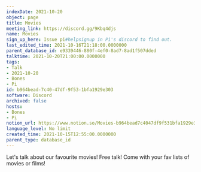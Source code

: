 ```yaml
---
indexDate: 2021-10-20
object: page
title: Movies
meeting_link: https://discord.gg/9Kbq4djs
name: Movies
sign_up_here: Issue pi#helpsignup in Pi's discord to find out.
last_edited_time: 2021-10-16T21:18:00.0000000
parent_database_id: e9339446-880f-4ef0-8ad7-8ad1f507dded
talktime: 2021-10-20T21:00:00.0000000
tags:
- Talk
- 2021-10-20
- Bones
- Pi
id: b964bead-7c40-47df-9f53-1bfa1929e303
software: Discord
archived: false
hosts:
- Bones
- Pi
notion_url: https://www.notion.so/Movies-b964bead7c4047df9f531bfa1929e303
language_level: No limit
created_time: 2021-10-15T12:55:00.0000000
parent_type: database_id
---
```


Let's talk about our favourite movies!
Free talk! Come with your fav lists of movies or films!


